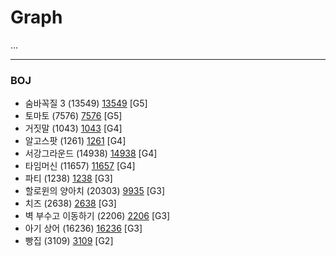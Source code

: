# Graph

...

------------

### BOJ
- 숨바꼭질 3 (13549) [13549](https://github.com/KyumKyum/Algorithm_Study/blob/main/Graph/13549.cpp) [G5]
- 토마토 (7576) [7576](https://github.com/KyumKyum/Algorithm_Study/blob/main/Graph/7576.cpp) [G5]
- 거짓말 (1043) [1043](https://github.com/KyumKyum/Algorithm_Study/blob/main/Graph/1043.cpp) [G4]
- 알고스팟 (1261) [1261](https://github.com/KyumKyum/Algorithm_Study/blob/main/Graph/1261.cpp) [G4]
- 서강그라운드 (14938) [14938](https://github.com/KyumKyum/Algorithm_Study/blob/main/Graph/14938.cpp) [G4]
- 타임머신 (11657) [11657](https://github.com/KyumKyum/Algorithm_Study/blob/main/Graph/11657.cpp) [G4]
- 파티 (1238) [1238](https://github.com/KyumKyum/Algorithm_Study/blob/main/Graph/1238.cpp) [G3] 
- 할로윈의 양아치 (20303) [9935](https://github.com/KyumKyum/Algorithm_Study/blob/main/Graph/20303.cpp) [G3]
- 치즈 (2638) [2638](https://github.com/KyumKyum/Algorithm_Study/blob/main/Graph/2638.cpp) [G3]
- 벽 부수고 이동하기 (2206) [2206](https://github.com/KyumKyum/Algorithm_Study/blob/main/Graph/2206.cpp) [G3]
- 아기 상어 (16236) [16236](https://github.com/KyumKyum/Algorithm_Study/blob/main/Graph/16236.cpp) [G3]
- 빵집 (3109) [3109](https://github.com/KyumKyum/Algorithm_Study/blob/main/Graph/3109.cpp) [G2]